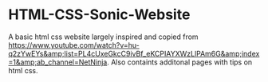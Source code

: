 # HTML-CSS-Sonic-Website
A basic html css website largely inspired and copied from https://www.youtube.com/watch?v=hu-q2zYwEYs&amp;list=PL4cUxeGkcC9ivBf_eKCPIAYXWzLlPAm6G&amp;index=1&amp;ab_channel=NetNinja. Also containts additonal pages with tips on html css.
